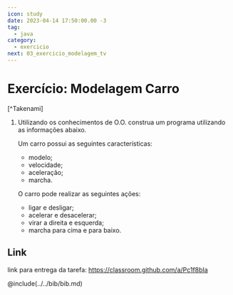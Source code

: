 ```yaml
---
icon: study
date: 2023-04-14 17:50:00.00 -3
tag:
  - java
category:
  - exercicio
next: 03_exercicio_modelagem_tv
---
```


# Exercício: Modelagem Carro

[^Takenami]


1. Utilizando os conhecimentos de O.O. construa um programa utilizando as informações abaixo. 
    
    Um carro possui as seguintes características:
    - modelo;
    - velocidade;
    - aceleração;
    - marcha.

    O carro pode realizar as seguintes ações:
    
    - ligar e desligar;
    - acelerar e desacelerar;
    - virar a direita e esquerda;
    - marcha para cima e para baixo.

## Link

link para entrega da tarefa: https://classroom.github.com/a/Pc1f8bIa

@include(../../bib/bib.md)